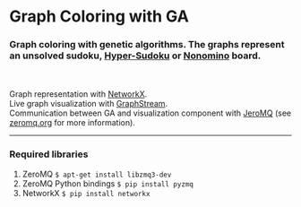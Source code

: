 # Graph Coloring with GA
<h3>
 Graph coloring with genetic algorithms. The graphs represent an unsolved sudoku, <a href="http://www.sudoku-space.com/hyper-sudoku/">Hyper-Sudoku</a> or <a href="https://en.wikipedia.org/wiki/Nonomino">Nonomino</a> board.
</h3>
<br>
<br>
Graph representation with <a href="https://networkx.org/">NetworkX</a>. <br>
Live graph visualization with <a href="https://graphstream-project.org/">GraphStream</a>. <br>
Communication between GA and visualization component with <a href="https://github.com/zeromq/jeromq">JeroMQ</a> (see <a href="https://zeromq.org/">zeromq.org</a> for more information). <br> 
<hr>

<h3>Required libraries</h3>
<ol>
    <li>ZeroMQ <code>$ apt-get install libzmq3-dev </code> </li>
    <li>ZeroMQ Python bindings <code>$ pip install pyzmq </code></li>
    <li>NetworkX <code>$ pip install networkx </code></li>
</ol>  